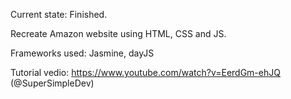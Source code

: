 Current state: Finished.

Recreate Amazon website using HTML, CSS and JS.

Frameworks used: Jasmine, dayJS

Tutorial vedio: https://www.youtube.com/watch?v=EerdGm-ehJQ  (@SuperSimpleDev)

